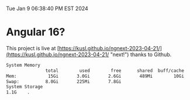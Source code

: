 Tue Jan  9 06:38:40 PM EST 2024

# Angular 16?


This project is live at [https://kusl.github.io/ngnext-2023-04-21/](https://kusl.github.io/ngnext-2023-04-21/ "next!") thanks to Github.

```bash
System Memory
               total        used        free      shared  buff/cache   available
Mem:            15Gi       3.0Gi       2.6Gi       489Mi        10Gi        12Gi
Swap:          8.0Gi       225Mi       7.8Gi
System Storage
1.1G	.
